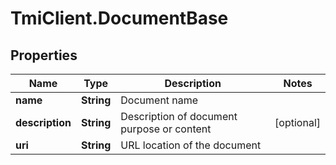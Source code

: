 # TmiClient.DocumentBase

## Properties
Name | Type | Description | Notes
------------ | ------------- | ------------- | -------------
**name** | **String** | Document name | 
**description** | **String** | Description of document purpose or content | [optional] 
**uri** | **String** | URL location of the document | 
